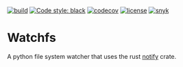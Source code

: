 
[![build](https://github.com/pearsedoolin/watchfs/actions/workflows/ci.yml/badge.svg)](https://github.com/pearsedoolin/watchfs/actions)
[![Code style: black](https://img.shields.io/badge/code%20style-black-000000.svg)](https://github.com/psf/black)
[![codecov](https://codecov.io/gh/pearsedoolin/watchfs/branch/main/graph/badge.svg)](https://codecov.io/gh/pearsedoolin/watchfs)
[![license](https://img.shields.io/github/license/pearsedoolin/watchfs)]((https://github.com/pearsedoolin/watchfs/blob/master/LICENSE))
[![snyk](https://snyk.io/test/github/pearsedoolin/watchfs/badge.svg)](https://snyk.io/)

# Watchfs

A python file system watcher that uses the rust [notify](https://docs.rs/notify/4.0.17/notify/) crate.

